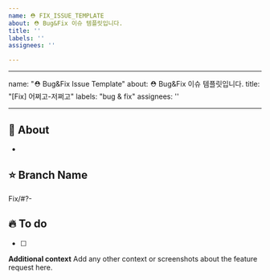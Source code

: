 ```yaml
---
name: ⛑ FIX_ISSUE_TEMPLATE
about: ⛑ Bug&Fix 이슈 템플릿입니다.
title: ''
labels: ''
assignees: ''

---
```


---
name: "⛑ Bug&Fix Issue Template"
about: ⛑ Bug&Fix 이슈 템플릿입니다.
title: "[Fix] 어쩌고-저쩌고"
labels: "bug & fix"
assignees: ''

---

## 🐰 About
<!-- 해당 이슈에서 할 작업에 대해 설명해 주세요. -->
* 

## ⭐️ Branch Name
<!-- 해당 이슈와 관련된 작업을 진행할 브랜치명을 작성해 주세요. -->
Fix/#?-

## 🔥 To do
<!-- 해야 할 일을 적어 주세요. -->
- [ ] 

<!-- QA 작업이면 QA Label도 추가하기! -->

**Additional context**
Add any other context or screenshots about the feature request here.
